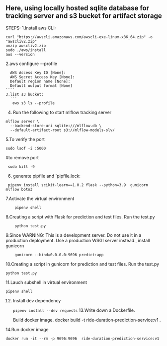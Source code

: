## Here, using locally hosted sqlite database for tracking server and s3 bucket for artifact storage

STEPS:
1.Install aws CLI:
  ```
  curl "https://awscli.amazonaws.com/awscli-exe-linux-x86_64.zip" -o "awscliv2.zip"
  unzip awscliv2.zip
  sudo ./aws/install
  aws --version
````
2.aws configure --profile
`````
  AWS Access Key ID [None]:
  AWS Secret Access Key [None]: 
  Default region name [None]:
  Default output format [None]
````
3.list s3 bucket:
  ```
   aws s3 ls --profile
`````
4. Run the following to start mlflow tracking server
```
mlflow server \
  --backend-store-uri sqlite:///mlflow.db \
  --default-artifact-root s3://mlflow-models-slv/
`````

5.To verify the port
```
sudo lsof -i :5000
````
#to remove port
```
 sudo kill -9
`````
 6. generate pipfile and `pipfile.lock:
`````
 pipenv install scikit-learn==1.0.2 flask --python=3.9  gunicorn mlflow boto3
``````
7.Activate the virtual environment
````
    pipenv shell
````
8.Creating a script with Flask for prediction and test files. Run the test.py
`````
    python test.py
```````
9.Since WARNING: This is a development server. Do not use it in a production deployment. Use a production WSGI server instead., install gunicorn
````
    gunicorn --bind=0.0.0.0:9696 predict:app
``````
10.Creating a script in gunicorn for prediction and test files. Run the test.py

    python test.py

11.Lauch subshell in virtual environment

    pipenv shell
12. Install dev dependency

    `pipenv install --dev requests`
13.Write down a Dockerfile.

    Build docker image. docker build -t ride-duration-prediction-service:v1 .

14.Run docker image

    docker run -it --rm -p 9696:9696  ride-duration-prediction-service:v1


 
